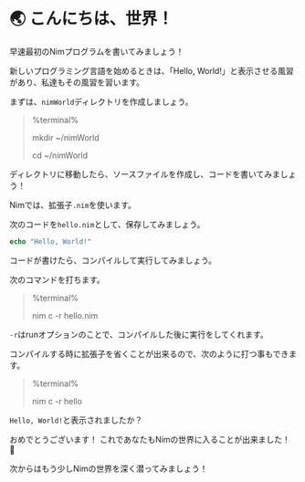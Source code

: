 ﻿# 🌏 こんにちは、世界！

早速最初のNimプログラムを書いてみましょう！

新しいプログラミング言語を始めるときは、「Hello, World!」と表示させる風習があり、私達もその風習を習います。

まずは、`nimWorld`ディレクトリを作成しましょう。

> %terminal%
> 
> mkdir ~/nimWorld
>
> cd ~/nimWorld


ディレクトリに移動したら、ソースファイルを作成し、コードを書いてみましょう！

Nimでは、拡張子`.nim`を使います。

次のコードを`hello.nim`として、保存してみましょう。

```nim
echo "Hello, World!"
```

コードが書けたら、コンパイルして実行してみましょう。

次のコマンドを打ちます。

> %terminal%
> 
> nim c -r hello.nim

`-r`はrunオプションのことで、コンパイルした後に実行をしてくれます。

コンパイルする時に拡張子を省くことが出来るので、次のように打つ事もできます。

> %terminal%
> 
> nim c -r hello

`Hello, World!`と表示されましたか？

おめでとうございます！ これであなたもNimの世界に入ることが出来ました！ 🎉

次からはもう少しNimの世界を深く潜ってみましょう！